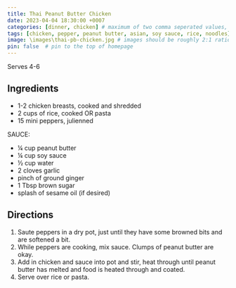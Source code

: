```yaml
---
title: Thai Peanut Butter Chicken
date: 2023-04-04 18:30:00 +0007 
categories: [dinner, chicken] # maximum of two comma seperated values, recipes are organized in folders based on the category
tags: [chicken, pepper, peanut butter, asian, soy sauce, rice, noodles]     # tags should always be lowercase
image: \images\thai-pb-chicken.jpg # images should be roughly 2:1 ratio
pin: false  # pin to the top of homepage
---
```


Serves 4-6

## Ingredients

* 1-2 chicken breasts, cooked and shredded
* 2 cups of rice, cooked OR pasta
* 15 mini peppers, julienned

SAUCE:
* &frac14; cup peanut butter
* &frac14; cup soy sauce
* &frac12; cup water
* 2 cloves garlic
* pinch of ground ginger
* 1 Tbsp brown sugar
* splash of sesame oil (if desired)


## Directions

1. Saute peppers in a dry pot, just until they have some browned bits and are softened a bit.
2. While peppers are cooking, mix sauce. Clumps of peanut butter are okay.
3. Add in chicken and sauce into pot and stir, heat through until peanut butter has melted and food is heated through and coated.
4. Serve over rice or pasta.


